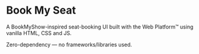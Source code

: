 # Book My Seat

A BookMyShow-inspired seat-booking UI built with the Web Platform™ using vanilla HTML, CSS and JS.

Zero-dependency — no frameworks/libraries used.
